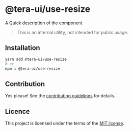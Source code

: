 # @tera-ui/use-resize

A Quick description of the component

> This is an internal utility, not intended for public usage.

## Installation

```sh
yarn add @tera-ui/use-resize
# or
npm i @tera-ui/use-resize
```

## Contribution

Yes please! See the
[contributing guidelines](https://github.com/nextui-org/nextui/blob/master/CONTRIBUTING.md)
for details.

## Licence

This project is licensed under the terms of the
[MIT license](https://github.com/nextui-org/nextui/blob/master/LICENSE).
